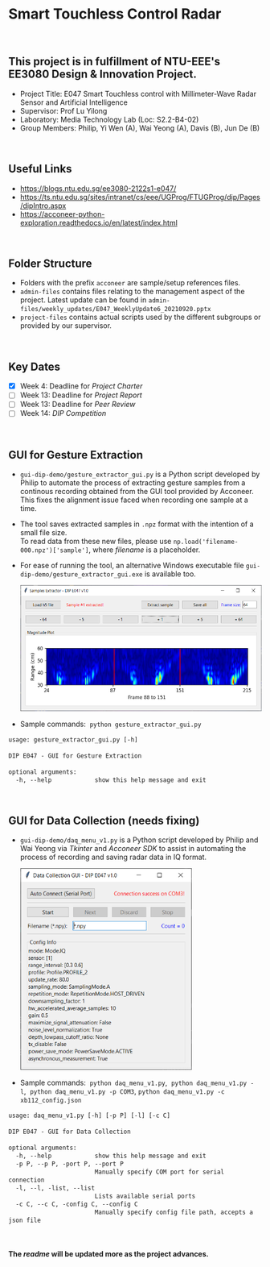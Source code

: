 # Smart Touchless Control Radar

<br>

## This project is in fulfillment of NTU-EEE's EE3080 Design & Innovation Project.
- Project Title: E047 Smart Touchless control with Millimeter-Wave Radar Sensor and Artificial Intelligence
- Supervisor: Prof Lu Yilong
- Laboratory: Media Technology Lab (Loc: S2.2-B4-02)
- Group Members: Philip, Yi Wen (A), Wai Yeong (A), Davis (B), Jun De (B)

<br>

## Useful Links
- https://blogs.ntu.edu.sg/ee3080-2122s1-e047/
- https://ts.ntu.edu.sg/sites/intranet/cs/eee/UGProg/FTUGProg/dip/Pages/dipIntro.aspx
- https://acconeer-python-exploration.readthedocs.io/en/latest/index.html

<br>

## Folder Structure
- Folders with the prefix `acconeer` are sample/setup references files.
- `admin-files` contains files relating to the management aspect of the project. Latest update can be found in ```admin-files/weekly_updates/E047_WeeklyUpdate6_20210920.pptx```
- `project-files` contains actual scripts used by the different subgroups or provided by our supervisor.

<br>

## Key Dates
- [x] Week 4: Deadline for *Project Charter*
- [ ] Week 13: Deadline for *Project Report*
- [ ] Week 13: Deadline for *Peer Review*
- [ ] Week 14: *DIP Competition*

<br>

## GUI for Gesture Extraction
 - `gui-dip-demo/gesture_extractor_gui.py` is a Python script developed by Philip to automate the process of extracting gesture samples from a continous recording obtained from the GUI tool provided by Acconeer. This fixes the alignment issue faced when recording one sample at a time.
 - The tool saves extracted samples in `.npz` format with the intention of a small file size.  
   To read data from these new files, please use `np.load('filename-000.npz')['sample']`, where *filename* is a placeholder.
 - For ease of running the tool, an alternative Windows executable file `gui-dip-demo/gesture_extractor_gui.exe` is available too.  
     
   <img src="./admin-files/weekly_updates/Week 7 Gesture Extractor GUI Tool.png" height="250px"/>  

 - Sample commands:&nbsp;&nbsp;`python gesture_extractor_gui.py`
```
usage: gesture_extractor_gui.py [-h]

DIP E047 - GUI for Gesture Extraction

optional arguments:
  -h, --help            show this help message and exit
```

<br>

## GUI for Data Collection (needs fixing)
 - `gui-dip-demo/daq_menu_v1.py` is a Python script developed by Philip and Wai Yeong via *Tkinter* and *Acconeer SDK* to assist in automating the process of recording and saving radar data in IQ format.  
     
   <img src="./admin-files/weekly_updates/Week 7 Data Collection GUI Tool.png" height="400px"/>  

 - Sample commands:&nbsp;&nbsp;`python daq_menu_v1.py`,&nbsp;&nbsp;`python daq_menu_v1.py -l`,&nbsp;&nbsp;`python daq_menu_v1.py -p COM3`, `python daq_menu_v1.py -c xb112_config.json`
```
usage: daq_menu_v1.py [-h] [-p P] [-l] [-c C]

DIP E047 - GUI for Data Collection

optional arguments:
  -h, --help            show this help message and exit
  -p P, --p P, -port P, --port P
                        Manually specify COM port for serial connection
  -l, --l, -list, --list
                        Lists available serial ports
  -c C, --c C, -config C, --config C
                        Manually specify config file path, accepts a json file
```

<br>

#### The *readme* will be updated more as the project advances.
